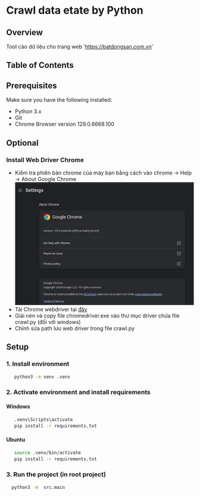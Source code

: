 # Crawl data etate by Python

## Overview

Tool cào dữ liệu cho trang web 'https://batdongsan.com.vn'

## Table of Contents

[//]: # ()
[//]: # (- [Prerequisites]&#40;#prerequisites&#41;)

[//]: # (- [Installation]&#40;#installation&#41;)

[//]: # (- [Setup]&#40;#setup&#41;)

[//]: # (- [Running the Project]&#40;#running-the-project&#41;)

[//]: # (- [Usage]&#40;#usage&#41;)

[//]: # (- [Contributing]&#40;#contributing&#41;)

[//]: # (- [License]&#40;#license&#41;)

## Prerequisites

Make sure you have the following installed:

- Python 3.x
- Git
- Chrome Browser version 129.0.6668.100

## Optional

### Install Web Driver Chrome
   - Kiểm tra phiên bản chrome của máy bạn bằng cách vào chrome -> Help -> About Google Chrome
     ![img.png](doc/img.png)
   - Tải Chrome webdriver tại [đây](https://googlechromelabs.github.io/chrome-for-testing)
   - Giải nén và copy file chromedriver.exe vào thư mục driver chứa file crawl.py (đối với windows)
   - Chỉnh sửa path lưu web driver trong file crawl.py

## Setup
### 1. Install environment
```bash
   python3 -m venv .venv
```

### 2. Activate environment and install requirements
#### Windows
```bash
   .venv\Scripts\activate
   pip install -r requirements.txt
```
#### Ubuntu
```bash
   source .venv/bin/activate
   pip install -r requirements.txt
```

### 3. Run the project (in root project)
```bash
  python3 -m  src.main
```